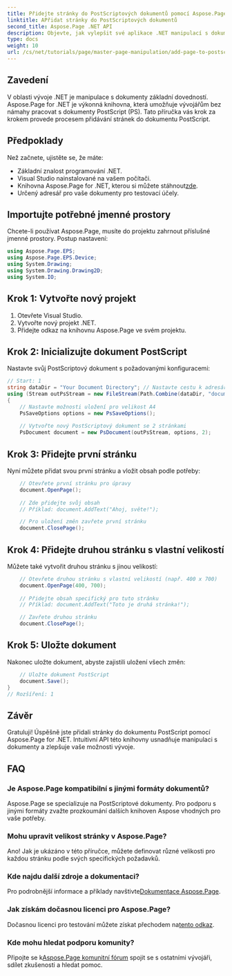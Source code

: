 ```yaml
---
title: Přidejte stránky do PostScriptových dokumentů pomocí Aspose.Page for .NET
linktitle: APřidat stránky do PostScriptových dokumentů
second_title: Aspose.Page .NET API
description: Objevte, jak vylepšit své aplikace .NET manipulací s dokumenty PostScript pomocí Aspose.Page. Tento průvodce krok za krokem poskytuje jasné pokyny pro inicializaci dokumentu.
type: docs
weight: 10
url: /cs/net/tutorials/page/master-page-manipulation/add-page-to-postscript-document/
---
```

## Zavedení

V oblasti vývoje .NET je manipulace s dokumenty základní dovedností. Aspose.Page for .NET je výkonná knihovna, která umožňuje vývojářům bez námahy pracovat s dokumenty PostScript (PS). Tato příručka vás krok za krokem provede procesem přidávání stránek do dokumentu PostScript.

## Předpoklady

Než začnete, ujistěte se, že máte:

- Základní znalost programování .NET.
- Visual Studio nainstalované na vašem počítači.
-  Knihovna Aspose.Page for .NET, kterou si můžete stáhnout[zde](https://releases.aspose.com/page/net/).
- Určený adresář pro vaše dokumenty pro testovací účely.

## Importujte potřebné jmenné prostory

Chcete-li používat Aspose.Page, musíte do projektu zahrnout příslušné jmenné prostory. Postup nastavení:

```csharp
using Aspose.Page.EPS;
using Aspose.Page.EPS.Device;
using System.Drawing;
using System.Drawing.Drawing2D;
using System.IO;
```

## Krok 1: Vytvořte nový projekt

1. Otevřete Visual Studio.
2. Vytvořte nový projekt .NET.
3. Přidejte odkaz na knihovnu Aspose.Page ve svém projektu.

## Krok 2: Inicializujte dokument PostScript

Nastavte svůj PostScriptový dokument s požadovanými konfiguracemi:

```csharp
// Start: 1
string dataDir = "Your Document Directory"; // Nastavte cestu k adresáři dokumentu
using (Stream outPsStream = new FileStream(Path.Combine(dataDir, "document1.ps"), FileMode.Create))
{
    // Nastavte možnosti uložení pro velikost A4
    PsSaveOptions options = new PsSaveOptions();
    
    // Vytvořte nový PostScriptový dokument se 2 stránkami
    PsDocument document = new PsDocument(outPsStream, options, 2);
```

## Krok 3: Přidejte první stránku

Nyní můžete přidat svou první stránku a vložit obsah podle potřeby:

```csharp
    // Otevřete první stránku pro úpravy
    document.OpenPage();
    
    // Zde přidejte svůj obsah
    // Příklad: document.AddText("Ahoj, světe!");

    // Pro uložení změn zavřete první stránku
    document.ClosePage();
```

## Krok 4: Přidejte druhou stránku s vlastní velikostí

Můžete také vytvořit druhou stránku s jinou velikostí:

```csharp
    // Otevřete druhou stránku s vlastní velikostí (např. 400 x 700)
    document.OpenPage(400, 700);
    
    // Přidejte obsah specifický pro tuto stránku
    // Příklad: document.AddText("Toto je druhá stránka!");

    // Zavřete druhou stránku
    document.ClosePage();
```

## Krok 5: Uložte dokument

Nakonec uložte dokument, abyste zajistili uložení všech změn:

```csharp
    // Uložte dokument PostScript
    document.Save();
}
// Rozšíření: 1
```

## Závěr

Gratuluji! Úspěšně jste přidali stránky do dokumentu PostScript pomocí Aspose.Page for .NET. Intuitivní API této knihovny usnadňuje manipulaci s dokumenty a zlepšuje vaše možnosti vývoje.

## FAQ

### Je Aspose.Page kompatibilní s jinými formáty dokumentů?  
Aspose.Page se specializuje na PostScriptové dokumenty. Pro podporu s jinými formáty zvažte prozkoumání dalších knihoven Aspose vhodných pro vaše potřeby.

### Mohu upravit velikost stránky v Aspose.Page?  
Ano! Jak je ukázáno v této příručce, můžete definovat různé velikosti pro každou stránku podle svých specifických požadavků.

### Kde najdu další zdroje a dokumentaci?  
 Pro podrobnější informace a příklady navštivte[Dokumentace Aspose.Page](https://reference.aspose.com/page/net/).

### Jak získám dočasnou licenci pro Aspose.Page?  
 Dočasnou licenci pro testování můžete získat přechodem na[tento odkaz](https://purchase.conholdate.com/temporary-license/).

### Kde mohu hledat podporu komunity?  
Připojte se k[Aspose.Page komunitní fórum](https://forum.aspose.com/c/page/39) spojit se s ostatními vývojáři, sdílet zkušenosti a hledat pomoc.